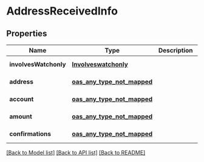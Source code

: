 # AddressReceivedInfo
## Properties

| Name | Type | Description | Notes |
|------------ | ------------- | ------------- | -------------|
| **involvesWatchonly** | [**Involveswatchonly**](Involveswatchonly.md) |  | [default to null] |
| **address** | [**oas_any_type_not_mapped**](.md) |  | [default to null] |
| **account** | [**oas_any_type_not_mapped**](.md) |  | [default to null] |
| **amount** | [**oas_any_type_not_mapped**](.md) |  | [default to null] |
| **confirmations** | [**oas_any_type_not_mapped**](.md) |  | [default to null] |

[[Back to Model list]](../README.md#documentation-for-models) [[Back to API list]](../README.md#documentation-for-api-endpoints) [[Back to README]](../README.md)

